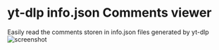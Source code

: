# yt-dlp info.json Comments viewer
Easily read the comments storen in info.json files generated by yt-dlp
![screenshot](Screenshot.avif)
